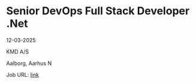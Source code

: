 # Senior DevOps Full Stack Developer .Net
12-03-2025

KMD A/S

Aalborg, Aarhus N

Job URL: [link](https://jobs.kmd.net/default/job/Aalborg-Senior-DevOps-Full-Stack-Developer-_Net-9000/1153700301/?utm_source=jobindex)


